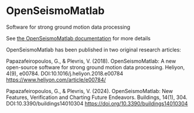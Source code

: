 # OpenSeismoMatlab
Software for strong ground motion data processing

See [the OpenSeismoMatlab documentation](https://georgepapazafeiropoulos.github.io/html/Contents_.html) for more details

OpenSeismoMatlab has been published in two original research articles:

Papazafeiropoulos, G., & Plevris, V. (2018). OpenSeismoMatlab: A new open-source software for strong ground motion data processing. Heliyon, 4(9), e00784.
DOI:10.1016/j.heliyon.2018.e00784
https://www.heliyon.com/article/e00784/ 

Papazafeiropoulos, G., & Plevris, V. (2024). OpenSeismoMatlab: New Features, Verification and Charting Future Endeavors. Buildings, 14(1), 304.
DOI:10.3390/buildings14010304
https://doi.org/10.3390/buildings14010304
